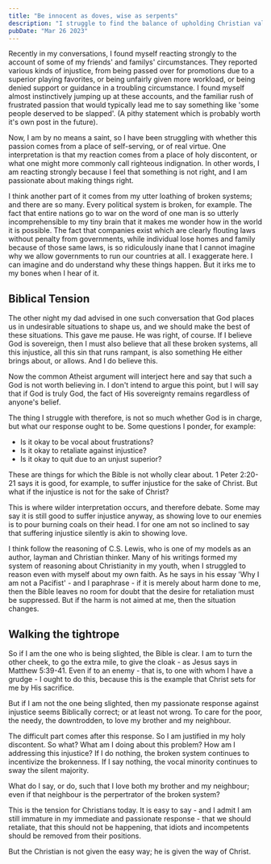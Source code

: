 ```yaml
---
title: "Be innocent as doves, wise as serpents"
description: "I struggle to find the balance of upholding Christian values, while living in a corrupt world"
pubDate: "Mar 26 2023"
---
```


Recently in my conversations, I found myself reacting strongly to the account of some of my friends' and familys' circumstances. They reported various kinds of injustice, from being passed over for promotions due to a superior playing favorites, or being unfairly given more workload, or being denied support or guidance in a troubling circumstance. I found myself almost instinctively jumping up at these accounts, and the familiar rush of frustrated passion that would typically lead me to say something like 'some people deserved to be slapped'. (A pithy statement which is probably worth it's own post in the future). 

Now, I am by no means a saint, so I have been struggling with whether this passion comes from a place of self-serving, or of real virtue. One interpretation is that my reaction comes from a place of holy discontent, or what one might more commonly call righteous indignation. In other words, I am reacting strongly because I feel that something is not right, and I am passionate about making things right. 

I think another part of it comes from my utter loathing of broken systems; and there are so many. Every political system is broken, for example. The fact that entire nations go to war on the word of one man is so utterly incomprehensible to my tiny brain that it makes me wonder how in the world it is possible. The fact that companies exist which are clearly flouting laws without penalty from governments, while individual lose homes and family because of those same laws, is so ridiculously inane that I cannot imagine why we allow governments to run our countries at all. I exaggerate here. I can imagine and do understand why these things happen. But it irks me to my bones when I hear of it.

## Biblical Tension

The other night my dad advised in one such conversation that God places us in undesirable situations to shape us, and we should make the best of these situations. This gave me pause. He was right, of course. If I believe God is sovereign, then I must also believe that all these broken systems, all this injustice, all this sin that runs rampant, is also something He either brings about, or allows. And I do believe this. 

Now the common Atheist argument will interject here and say that such a God is not worth believing in. I don't intend to argue this point, but I will say that if God is truly God, the fact of His sovereignty remains regardless of anyone's belief. 

The thing I struggle with therefore, is not so much whether God is in charge, but what our response ought to be. Some questions I ponder, for example:

- Is it okay to be vocal about frustrations?
- Is it okay to retaliate against injustice?
- Is it okay to quit due to an unjust superior?

These are things for which the Bible is not wholly clear about. 1 Peter 2:20-21 says it is good, for example, to suffer injustice for the sake of Christ. But what if the injustice is not for the sake of Christ? 

This is where wilder interpretation occurs, and therefore debate. Some may say it is still good to suffer injustice anyway, as showing love to our enemies is to pour burning coals on their head. I for one am not so inclined to say that suffering injustice silently is akin to showing love. 

I think follow the reasoning of C.S. Lewis, who is one of my models as an author, layman and Christian thinker. Many of his writings formed my system of reasoning about Christianity in my youth, when I struggled to reason even with myself about my own faith. As he says in his essay 'Why I am not a Pacifist' - and I paraphrase - if it is merely about harm done to me, then the Bible leaves no room for doubt that the desire for retaliation must be suppressed. But if the harm is not aimed at me, then the situation changes. 

## Walking the tightrope

So if I am the one who is being slighted, the Bible is clear. I am to turn the other cheek, to go the extra mile, to give the cloak - as Jesus says in Matthew 5:39-41. Even if to an enemy - that is, to one with whom I have a grudge - I ought to do this, because this is the example that Christ sets for me by His sacrifice. 

But if I am not the one being slighted, then my passionate response against injustice seems Biblically correct; or at least not wrong. To care for the poor, the needy, the downtrodden, to love my brother and my neighbour. 

The difficult part comes after this response. So I am justified in my holy discontent. So what? What am I doing about this problem? How am I addressing this injustice? If I do nothing, the broken system continues to incentivize the brokenness. If I say nothing, the vocal minority continues to sway the silent majority. 

What do I say, or do, such that I love both my brother and my neighbour; even if that neighbour is the perpertrator of the broken system? 

This is the tension for Christians today. It is easy to say - and I admit I am still immature in my immediate and passionate response - that we should retaliate, that this should not be happening, that idiots and incompetents should be removed from their positions. 

But the Christian is not given the easy way; he is given the way of Christ. 
